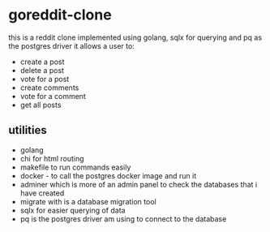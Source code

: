 # goreddit-clone
this is a reddit clone implemented using golang, sqlx for querying  and pq as the postgres driver
it allows a user to: 
- create a post
- delete a post 
- vote for a post 
- create comments
- vote for a comment 
- get all posts 

## utilities
- golang
- chi for html routing
- makefile to run commands easily
-  docker - to call the postgres docker image and run it
- adminer which is more of an admin panel to check the databases that i have created
- migrate with is a database migration tool
- sqlx for easier querying of data
- pq is the postgres driver am using to connect to the database
